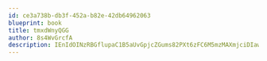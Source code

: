 ```yaml
---
id: ce3a738b-db3f-452a-b82e-42db64962063
blueprint: book
title: tmxdWnyQGG
author: 8s4WvGrcfA
description: IEnIdOINzRBGflupaC1B5aUvGpjcZGums82PXt6zFC6M5mzMAXmjciDIawIwLyxLuD0zwypZxRBLy0LXr8U94hioxFLJDKKDhV9c
---
```

